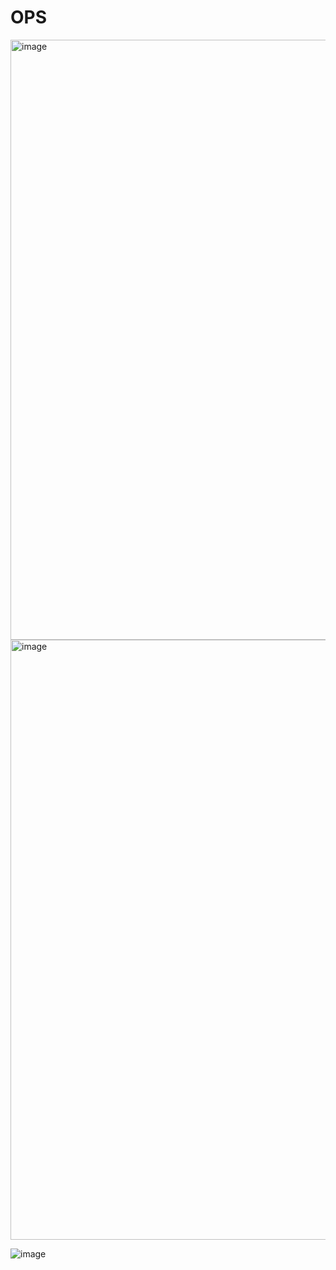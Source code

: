 # OPS



<img width="960" alt="image" src="https://github.com/liinahoogand/OPS/assets/116062583/e1daf805-cca4-4c3d-be1a-d7b04e0416e6">


<img width="960" alt="image" src="https://github.com/liinahoogand/OPS/assets/116062583/88c5e27d-7609-4d29-8058-6f6793166c25">


![image](https://github.com/liinahoogand/OPS/assets/116062583/e6dddb8e-6f41-47aa-8f34-d0fb4aad4bb9)
